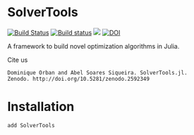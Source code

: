 # SolverTools

[![Build Status](https://travis-ci.org/JuliaSmoothOptimizers/SolverTools.jl.svg?branch=master)](https://travis-ci.org/JuliaSmoothOptimizers/SolverTools.jl)
[![Build status](https://ci.appveyor.com/api/projects/status/hg4vjg3ggbkexp71?svg=true)](https://ci.appveyor.com/project/dpo/solvertools-jl)
[![](https://img.shields.io/badge/docs-stable/3f51b5.svg)](https://JuliaSmoothOptimizers.github.io/SolverTools.jl/stable)
[![DOI](https://zenodo.org/badge/54757404.svg)](https://zenodo.org/badge/latestdoi/54757404)

A framework to build novel optimization algorithms in Julia.

Cite us

    Dominique Orban and Abel Soares Siqueira. SolverTools.jl.
    Zenodo. http://doi.org/10.5281/zenodo.2592349

# Installation

```
add SolverTools
```
